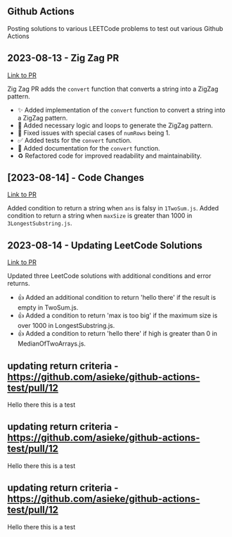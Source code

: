 ## Github Actions

Posting solutions to various LEETCode problems to test out various Github Actions

## 2023-08-13 - Zig Zag PR
[Link to PR](https://github.com/asieke/github-actions/pull/6)

Zig Zag PR adds the `convert` function that converts a string into a ZigZag pattern.
- ✨ Added implementation of the `convert` function to convert a string into a ZigZag pattern.
- 🎉 Added necessary logic and loops to generate the ZigZag pattern.
- 🐛 Fixed issues with special cases of `numRows` being 1.
- ✅ Added tests for the `convert` function.
- 📝 Added documentation for the `convert` function.
- ♻️ Refactored code for improved readability and maintainability.
## [2023-08-14] - Code Changes

[Link to PR](https://github.com/asieke/github-actions/pull/8)

Added condition to return a string when `ans` is falsy in `1TwoSum.js`.
Added condition to return a string when `maxSize` is greater than 1000 in `3LongestSubstring.js`.

## 2023-08-14 - Updating LeetCode Solutions

[Link to PR](https://github.com/asieke/github-actions/pull/8)

Updated three LeetCode solutions with additional conditions and error returns.

- 👍 Added an additional condition to return 'hello there' if the result is empty in TwoSum.js.
- 👍 Added a condition to return 'max is too big' if the maximum size is over 1000 in LongestSubstring.js.
- 👍 Added a condition to return 'hello there' if high is greater than 0 in MedianOfTwoArrays.js.
## updating return criteria - https://github.com/asieke/github-actions-test/pull/12
Hello there this is a test
## updating return criteria - https://github.com/asieke/github-actions-test/pull/12
Hello there this is a test
## updating return criteria - https://github.com/asieke/github-actions-test/pull/12
Hello there this is a test